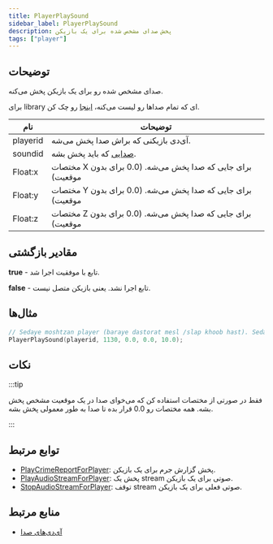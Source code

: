 ```yaml
---
title: PlayerPlaySound
sidebar_label: PlayerPlaySound
description: پخش صدای مشخص شده برای یک بازیکن
tags: ["player"]
---
```


## توضیحات

صدای مشخص شده رو برای یک بازیکن پخش می‌کنه.

برای library ای که تمام صداها رو لیست می‌کنه، [اینجا](https://github.com/WoutProvost/samp-sound-array) رو چک کن.

| نام      | توضیحات                                                       |
| -------- | ------------------------------------------------------------- |
| playerid | آی‌دی بازیکنی که براش صدا پخش می‌شه.                           |
| soundid  | [صدایی](../resources/sound-ids) که باید پخش بشه.               |
| Float:x  | مختصات X برای جایی که صدا پخش می‌شه. (0.0 برای بدون موقعیت)    |
| Float:y  | مختصات Y برای جایی که صدا پخش می‌شه. (0.0 برای بدون موقعیت)    |
| Float:z  | مختصات Z برای جایی که صدا پخش می‌شه. (0.0 برای بدون موقعیت)    |

## مقادیر بازگشتی

**true** - تابع با موفقیت اجرا شد.

**false** - تابع اجرا نشد. یعنی بازیکن متصل نیست.

## مثال‌ها

```c
// Sedaye moshtzan player (baraye dastorat mesl /slap khoob hast). Seda aromiesh khahed bud, chon manba 10 meter balatar az player hast.
PlayerPlaySound(playerid, 1130, 0.0, 0.0, 10.0);
```

## نکات

:::tip

فقط در صورتی از مختصات استفاده کن که می‌خوای صدا در یک موقعیت مشخص پخش بشه. همه مختصات رو 0.0 قرار بده تا صدا به طور معمولی پخش بشه.

:::

## توابع مرتبط

- [PlayCrimeReportForPlayer](PlayCrimeReportForPlayer): پخش گزارش جرم برای یک بازیکن.
- [PlayAudioStreamForPlayer](PlayAudioStreamForPlayer): پخش یک stream صوتی برای یک بازیکن.
- [StopAudioStreamForPlayer](StopAudioStreamForPlayer): توقف stream صوتی فعلی برای یک بازیکن.

## منابع مرتبط

- [آی‌دی‌های صدا](../resources/sound-ids)